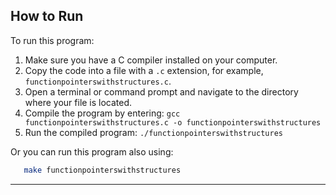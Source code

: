 ## How to Run

To run this program:

1. Make sure you have a C compiler installed on your computer.
2. Copy the code into a file with a `.c` extension, for example, `functionpointerswithstructures.c`.
3. Open a terminal or command prompt and navigate to the directory where your file is located.
4. Compile the program by entering: `gcc functionpointerswithstructures.c -o functionpointerswithstructures`
5. Run the compiled program: `./functionpointerswithstructures`

Or you can run this program also using:

```bash
   make functionpointerswithstructures
```

---